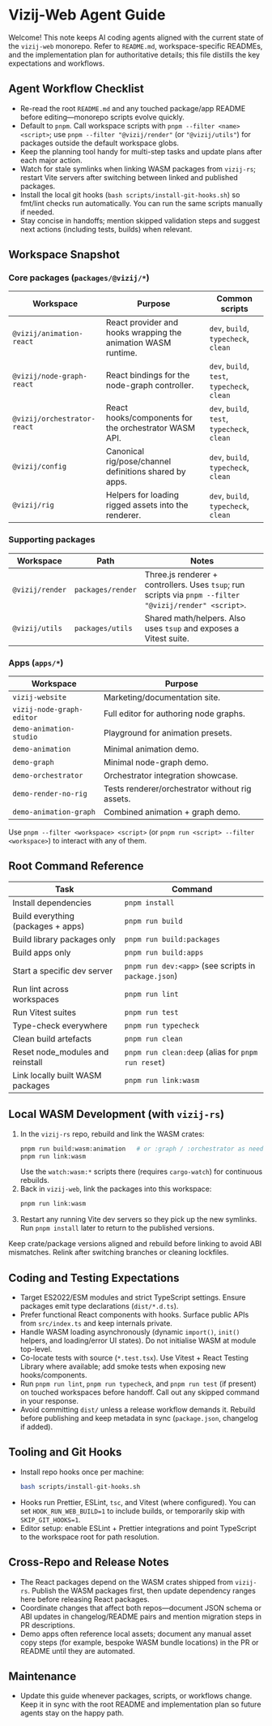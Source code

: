 # Vizij-Web Agent Guide

Welcome! This note keeps AI coding agents aligned with the current state of the
`vizij-web` monorepo. Refer to `README.md`, workspace-specific READMEs, and the
implementation plan for authoritative details; this file distills the key
expectations and workflows.

## Agent Workflow Checklist

- Re-read the root `README.md` and any touched package/app README before
  editing—monorepo scripts evolve quickly.
- Default to `pnpm`. Call workspace scripts with
  `pnpm --filter <name> <script>`; use `pnpm --filter "@vizij/render"` (or
  `"@vizij/utils"`) for packages outside the default workspace globs.
- Keep the planning tool handy for multi-step tasks and update plans after each
  major action.
- Watch for stale symlinks when linking WASM packages from `vizij-rs`; restart
  Vite servers after switching between linked and published packages.
- Install the local git hooks (`bash scripts/install-git-hooks.sh`) so fmt/lint
  checks run automatically. You can run the same scripts manually if needed.
- Stay concise in handoffs; mention skipped validation steps and suggest
  next actions (including tests, builds) when relevant.

## Workspace Snapshot

### Core packages (`packages/@vizij/*`)

| Workspace                   | Purpose                                                       | Common scripts                               |
| --------------------------- | ------------------------------------------------------------- | -------------------------------------------- |
| `@vizij/animation-react`    | React provider and hooks wrapping the animation WASM runtime. | `dev`, `build`, `typecheck`, `clean`         |
| `@vizij/node-graph-react`   | React bindings for the node-graph controller.                 | `dev`, `build`, `test`, `typecheck`, `clean` |
| `@vizij/orchestrator-react` | React hooks/components for the orchestrator WASM API.         | `dev`, `build`, `test`, `typecheck`, `clean` |
| `@vizij/config`             | Canonical rig/pose/channel definitions shared by apps.        | `dev`, `build`, `typecheck`, `clean`         |
| `@vizij/rig`                | Helpers for loading rigged assets into the renderer.          | `dev`, `build`, `typecheck`, `clean`         |

### Supporting packages

| Workspace       | Path              | Notes                                                                                                   |
| --------------- | ----------------- | ------------------------------------------------------------------------------------------------------- |
| `@vizij/render` | `packages/render` | Three.js renderer + controllers. Uses `tsup`; run scripts via `pnpm --filter "@vizij/render" <script>`. |
| `@vizij/utils`  | `packages/utils`  | Shared math/helpers. Also uses `tsup` and exposes a Vitest suite.                                       |

### Apps (`apps/*`)

| Workspace                 | Purpose                                         |
| ------------------------- | ----------------------------------------------- |
| `vizij-website`           | Marketing/documentation site.                   |
| `vizij-node-graph-editor` | Full editor for authoring node graphs.          |
| `demo-animation-studio`   | Playground for animation presets.               |
| `demo-animation`          | Minimal animation demo.                         |
| `demo-graph`              | Minimal node-graph demo.                        |
| `demo-orchestrator`       | Orchestrator integration showcase.              |
| `demo-render-no-rig`      | Tests renderer/orchestrator without rig assets. |
| `demo-animation-graph`    | Combined animation + graph demo.                |

Use `pnpm --filter <workspace> <script>` (or `pnpm run <script> --filter <workspace>`) to interact with any of them.

## Root Command Reference

| Task                               | Command                                              |
| ---------------------------------- | ---------------------------------------------------- |
| Install dependencies               | `pnpm install`                                       |
| Build everything (packages + apps) | `pnpm run build`                                     |
| Build library packages only        | `pnpm run build:packages`                            |
| Build apps only                    | `pnpm run build:apps`                                |
| Start a specific dev server        | `pnpm run dev:<app>` (see scripts in `package.json`) |
| Run lint across workspaces         | `pnpm run lint`                                      |
| Run Vitest suites                  | `pnpm run test`                                      |
| Type-check everywhere              | `pnpm run typecheck`                                 |
| Clean build artefacts              | `pnpm run clean`                                     |
| Reset node_modules and reinstall   | `pnpm run clean:deep` (alias for `pnpm run reset`)   |
| Link locally built WASM packages   | `pnpm run link:wasm`                                 |

## Local WASM Development (with `vizij-rs`)

1. In the `vizij-rs` repo, rebuild and link the WASM crates:
   ```bash
   pnpm run build:wasm:animation   # or :graph / :orchestrator as needed
   pnpm run link:wasm
   ```
   Use the `watch:wasm:*` scripts there (requires `cargo-watch`) for continuous
   rebuilds.
2. Back in `vizij-web`, link the packages into this workspace:
   ```bash
   pnpm run link:wasm
   ```
3. Restart any running Vite dev servers so they pick up the new symlinks. Run
   `pnpm install` later to return to the published versions.

Keep crate/package versions aligned and rebuild before linking to avoid ABI
mismatches. Relink after switching branches or cleaning lockfiles.

## Coding and Testing Expectations

- Target ES2022/ESM modules and strict TypeScript settings. Ensure packages
  emit type declarations (`dist/*.d.ts`).
- Prefer functional React components with hooks. Surface public APIs from
  `src/index.ts` and keep internals private.
- Handle WASM loading asynchronously (dynamic `import()`, `init()` helpers, and
  loading/error UI states). Do not initialise WASM at module top-level.
- Co-locate tests with source (`*.test.tsx`). Use Vitest + React Testing Library
  where available; add smoke tests when exposing new hooks/components.
- Run `pnpm run lint`, `pnpm run typecheck`, and `pnpm run test` (if present) on
  touched workspaces before handoff. Call out any skipped command in your
  response.
- Avoid committing `dist/` unless a release workflow demands it. Rebuild before
  publishing and keep metadata in sync (`package.json`, changelog if added).

## Tooling and Git Hooks

- Install repo hooks once per machine:
  ```bash
  bash scripts/install-git-hooks.sh
  ```
- Hooks run Prettier, ESLint, `tsc`, and Vitest (where configured). You can set
  `HOOK_RUN_WEB_BUILD=1` to include builds, or temporarily skip with
  `SKIP_GIT_HOOKS=1`.
- Editor setup: enable ESLint + Prettier integrations and point TypeScript to
  the workspace root for path resolution.

## Cross-Repo and Release Notes

- The React packages depend on the WASM crates shipped from `vizij-rs`. Publish
  the WASM packages first, then update dependency ranges here before releasing
  React packages.
- Coordinate changes that affect both repos—document JSON schema or ABI updates
  in changelog/README pairs and mention migration steps in PR descriptions.
- Demo apps often reference local assets; document any manual asset copy steps
  (for example, bespoke WASM bundle locations) in the PR or README until they
  are automated.

## Maintenance

- Update this guide whenever packages, scripts, or workflows change. Keep it in
  sync with the root README and implementation plan so future agents stay on
  the happy path.
